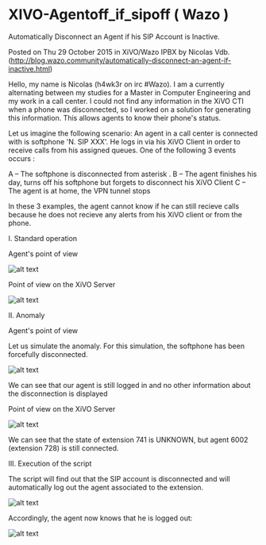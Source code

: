 # XIVO-Agentoff_if_sipoff ( Wazo )

Automatically Disconnect an Agent if his SIP Account is Inactive.

Posted on Thu 29 October 2015 in XiVO/Wazo IPBX by Nicolas Vdb.
(http://blog.wazo.community/automatically-disconnect-an-agent-if-inactive.html)


Hello, my name is Nicolas (h4wk3r on irc #Wazo). I am a currently alternating between my studies for a Master in Computer Engineering and my work in a call center. I could not find any information in the XiVO CTI when a phone was disconnected, so I worked on a solution for generating this information. This allows agents to know their phone's status.

Let us imagine the following scenario: An agent in a call center is connected with is softphone 'N. SIP XXX'. He logs in via his XiVO Client in order to receive calls from his assigned queues. One of the following 3 events occurs :

A – The softphone is disconnected from asterisk . B – The agent finishes his day, turns off his softphone but forgets to disconnect his XiVO Client C – The agent is at home, the VPN tunnel stops

In these 3 examples, the agent cannot know if he can still recieve calls because he does not recieve any alerts from his XiVO client or from the phone.

I. Standard operation

Agent's point of view

![alt text](http://blog.wazo.community/public/agent_disconnect/photo1.png)

Point of view on the XiVO Server

![alt text](http://blog.wazo.community/public/agent_disconnect/photo2.png)

II. Anomaly

Agent's point of view

Let us simulate the anomaly. For this simulation, the softphone has been forcefully disconnected.

![alt text](http://blog.wazo.community/public/agent_disconnect/photo3.png)

We can see that our agent is still logged in and no other information about the disconnection is displayed

Point of view on the XiVO Server

![alt text](http://blog.wazo.community/public/agent_disconnect/photo4.png)

We can see that the state of extension 741 is UNKNOWN, but agent 6002 (extension 728) is still connected.

III. Execution of the script

The script will find out that the SIP account is disconnected and will automatically log out the agent associated to the extension.

![alt text](http://blog.wazo.community/public/agent_disconnect/photo5.png)

Accordingly, the agent now knows that he is logged out:

![alt text](http://blog.wazo.community/public/agent_disconnect/photo6.png)
